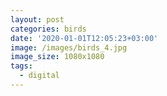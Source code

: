```yaml
---
layout: post
categories: birds
date: '2020-01-01T12:05:23+03:00'
image: /images/birds_4.jpg
image_size: 1080x1080
tags:
  - digital
---
```

